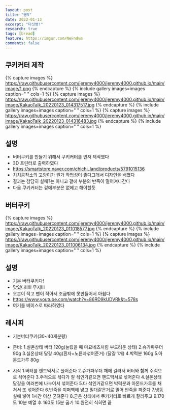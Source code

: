 ```yaml
---
layout: post
title: "빵5"
date: 2022-01-13
excerpt: "다섯빵!"
research: true
tags: [bread]
feature: https://imgur.com/NeFndvm
comments: false
---
```


## 쿠키커터 제작
{% capture images %}
https://raw.githubusercontent.com/jeremy4000/jeremy4000.github.io/main/image/1.png
{% endcapture %}
{% include gallery images=images caption=" " cols=1 %}
{% capture images %}
https://raw.githubusercontent.com/jeremy4000/jeremy4000.github.io/main/image/KakaoTalk_20220123_014317517.jpg
{% endcapture %}
{% include gallery images=images caption=" " cols=1 %}
{% capture images %}
https://raw.githubusercontent.com/jeremy4000/jeremy4000.github.io/main/image/KakaoTalk_20220123_014316483.jpg
{% endcapture %}
{% include gallery images=images caption=" " cols=1 %}

## 설명
* 버터쿠키를 만들기 위해서 쿠키커터를 먼저 제작했다
* 3D 프린터로 출력하였다
* https://smartstore.naver.com/chichi_land/products/5791015136
* 치치공작소의 고양이가 뭔가 작업성이 좋다그래서 디자인을 배꼈다
* 결과는 참담히 실패?는 아니고 겉에 부분의 반죽이 떨어져나간다
* 다음 쿠키커터는 겉에부분은 없에고 해야할듯



## 버터쿠키
{% capture images %}
https://raw.githubusercontent.com/jeremy4000/jeremy4000.github.io/main/image/KakaoTalk_20220123_011018577.jpg
{% endcapture %}
{% include gallery images=images caption=" " cols=1 %}
{% capture images %}
https://raw.githubusercontent.com/jeremy4000/jeremy4000.github.io/main/image/KakaoTalk_20220123_011006134.jpg
{% endcapture %}
{% include gallery images=images caption=" " cols=1 %}



## 설명
* 기본 버터쿠키다!
* 맛있다!!!!! 무지!!!
* 오븐이 작고 팬이 작아서 조금밖에 못만들어서 아쉽다
* https://www.youtube.com/watch?v=86RD9kUDVRk&t=578s
* 여기를 베이스로 따라하였다


## 레시피
* 기본버터쿠키(30~40개분량)
* 준비:
1.실온상태 버터 120g(눌렀을 때 마요네즈처럼 부드러운 상태)
2.슈가파우더 90g
3.실온상태 달걀 40g(흰자+노른자섞어준거) (달걀 1개)
4.박력분 160g 
5.아몬드가루 80g

* 시작
1.버터를 핸드믹서로 풀어준다
2.슈가파우더 채에 걸러서 버터와 함께 주걱으로 섞어준다
3.주걱으로 섞다가 잘 섞인거같으면 핸드믹서로 섞어준다
4.실온상태 달걀을 여러번에 나누어서 섞어준다
5.다 섞인거같으면 박력분과 아몬드가루를 채쳐서 또 섞어준다
6.반죽을 지퍼백에 넣고 밀대같은거로 밀어 반죽을 펴준다
7.냉동실에 넣어 1시간 이상 굳혀준다
8.굳은 상태에서 쿠키커터로 빠르게 잘라주고 
9.170도 10분 예열 후 160도 15분 굽기
10.완전히 식히면 끝


